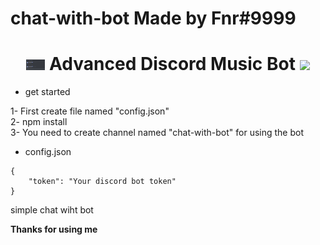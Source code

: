 # chat-with-bot Made by Fnr#9999

<h1 align="center"><img src="./img/chat-with-bot.png" width="30px"> Advanced Discord Music Bot <img src="./assets/Music.gif" width="30px"></h1>

- get started

1- First create file named "config.json"<br>2- npm install<br>3- You need to create channel named "chat-with-bot" for using the bot

- config.json
```
{
    "token": "Your discord bot token"
}
```

simple chat wiht bot

**Thanks for using me**
